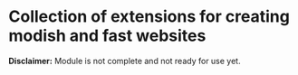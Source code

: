 # Collection of extensions for creating modish and fast websites
**Disclaimer:** Module is not complete and not ready for use yet.